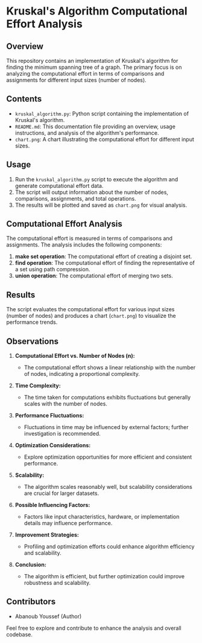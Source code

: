 # Kruskal's Algorithm Computational Effort Analysis

## Overview
This repository contains an implementation of Kruskal's algorithm for finding the minimum spanning tree of a graph. The primary focus is on analyzing the computational effort in terms of comparisons and assignments for different input sizes (number of nodes).

## Contents
- `kruskal_algorithm.py`: Python script containing the implementation of Kruskal's algorithm.
- `README.md`: This documentation file providing an overview, usage instructions, and analysis of the algorithm's performance.
- `chart.png`: A chart illustrating the computational effort for different input sizes.

## Usage
1. Run the `kruskal_algorithm.py` script to execute the algorithm and generate computational effort data.
2. The script will output information about the number of nodes, comparisons, assignments, and total operations.
3. The results will be plotted and saved as `chart.png` for visual analysis.

## Computational Effort Analysis
The computational effort is measured in terms of comparisons and assignments. The analysis includes the following components:
1. **make set operation**: The computational effort of creating a disjoint set.
2. **find operation**: The computational effort of finding the representative of a set using path compression.
3. **union operation**: The computational effort of merging two sets.

## Results
The script evaluates the computational effort for various input sizes (number of nodes) and produces a chart (`chart.png`) to visualize the performance trends.

## Observations
1. **Computational Effort vs. Number of Nodes (n):**
   - The computational effort shows a linear relationship with the number of nodes, indicating a proportional complexity.

2. **Time Complexity:**
   - The time taken for computations exhibits fluctuations but generally scales with the number of nodes.

3. **Performance Fluctuations:**
   - Fluctuations in time may be influenced by external factors; further investigation is recommended.

4. **Optimization Considerations:**
   - Explore optimization opportunities for more efficient and consistent performance.

5. **Scalability:**
   - The algorithm scales reasonably well, but scalability considerations are crucial for larger datasets.

6. **Possible Influencing Factors:**
   - Factors like input characteristics, hardware, or implementation details may influence performance.

7. **Improvement Strategies:**
   - Profiling and optimization efforts could enhance algorithm efficiency and scalability.

8. **Conclusion:**
   - The algorithm is efficient, but further optimization could improve robustness and scalability.

## Contributors
- Abanoub Youssef (Author)

Feel free to explore and contribute to enhance the analysis and overall codebase.
